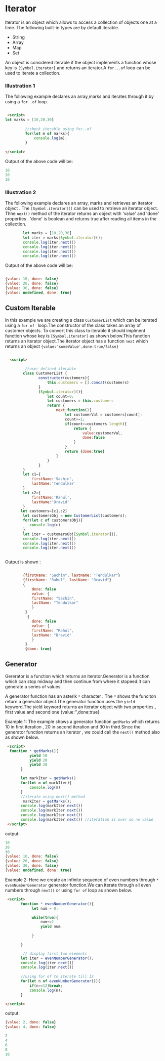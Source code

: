 # Iterator

Iterator is an object which allows to access a collection of objects one at a time. The following built-in types are by default iterable.
- String
- Array
- Map
- Set

An object is considered iterable if the object implements a function whose key is `[Symbol.iterator]` and returns an iterator.A `for...of` loop can be used to iterate a collection.


<!-- 
https://www.freecodecamp.org/news/demystifying-es6-iterables-iterators-4bdd0b084082/ -->

### Illustration 1

The following example declares an array,marks and iterates through it by using a `for..of` loop.

```html

 <script>
let marks = [10,20,30]
              
         //check iterable using for..of
         for(let m of marks){
             console.log(m);
         }
        
</script>
```

Output of the above code will be:

```js
10
20
30
```


### Illustration 2
The following example declares an array, marks and retrieves an iterator object . The `[Symbol.iterator]()` can be used to retrieve an iterator object. Thhe `next()` method of the iterator returns an object with 'value' and 'done' properties . 'done' is boolean and returns true after reading all items in the collection.

```js
        let marks = [10,20,30]
        let iter = marks[Symbol.iterator]();
        console.log(iter.next()) 
        console.log(iter.next())
        console.log(iter.next())
        console.log(iter.next())

```

Output of the above code will be:

```js

{value: 10, done: false}
{value: 20, done: false}
{value: 30, done: false}
{value: undefined, done: true}

```

## Custom Iterable


In this example we are creating a class `CustomerList` which can be iterated using a `for of ` loop.The constructor of the class takes an array of customer objects. To convert this class to iterable it should implment function whose key is `[Symbol.iterator]`  as shown below.This function returns an iterator object.The iterator object has a function `next` which returns an object `{value:'someValue',done:true/false}`

```html

  <script>
         
         //user defined iterable
        class CustomerList {
               constructor(customers){
                   this.customers = [].concat(customers)
               }
               [Symbol.iterator](){
                   let count=0;
                   let customers = this.customers
                   return {
                       next:function(){
                           let customerVal = customers[count];
                           count+=1;
                           if(count<=customers.length){
                               return {
                                   value:customerVal,
                                   done:false
                               }
                           }
                           return {done:true}
                       }
                   }
               }
        }
        let c1={
            firstName:'Sachin',
            lastName:'Tendulkar'
        }
        let c2={
            firstName:'Rahul',
            lastName:'Dravid'
        }
       let customers=[c1,c2]
        let customersObj = new CustomerList(customers);
        for(let c of customersObj){
           console.log(c)
        }
        let iter = customersObj[Symbol.iterator]();
        console.log(iter.next())
        console.log(iter.next())
        console.log(iter.next())
       
```

Output is shown :

```js

        {firstName: "Sachin", lastName: "Tendulkar"}
        {firstName: "Rahul", lastName: "Dravid"}
        {
            done: false
            value: {
            firstName: "Sachin",
            lastName: "Tendulkar"
            }
         }
          {
            done: false
            value: {
            firstName: "Rahul",
            lastName: "Dravid"
            }
         }
         {done: true}

```

## Generator

Gererator is a function which returns an iterator.Generator is a function which can stop midway and then continue from where it stopeed.It can generate a series of values.

A generator function has an asterik `*` character . The `*` shows the funciton return a generator object.The generator function uses the `yield` keyword.The yield keyword returns an iterator object with two properties , first value and second one  {value:'',done:true}


Example 1: The example shows a generator function `getMarks` which returns 10 in first iteration , 20 in second iteration and 30 in third.Since the generator function returns an iterator , we could call the `next()` method also as shown below.

```html
 <script>
  function * getMarks(){
           yield 10
           yield 20
           yield 30
       }    

       let markIter = getMarks()
       for(let m of markIter){
           console.log(m)
       }
       //iterate using next() method
        markIter = getMarks();
       console.log(markIter.next())
       console.log(markIter.next())
       console.log(markIter.next())
       console.log(markIter.next()) //iteration is over so no value
 </script>
```

output:

```js
10
20
30
{value: 10, done: false}
{value: 20, done: false}
{value: 30, done: false}
{value: undefined, done: true}
```

Example 2: Here we create an infinite sequence of even numbers through `* evenNumberGenerator` generator function.We can iterate through all even numbers through `next()` or using `for of` loop as shown below.


```html
 <script>
       function * evenNumberGenerator(){
            let num = 0;

            while(true){
                num+=2
                yield num
               
            }

       }

        // display first two elements 
       let iter = evenNumberGenerator();
       console.log(iter.next())
       console.log(iter.next())
       
       //using for of to iterate till 12
       for(let n of evenNumberGenerator()){
           if(n==12)break;
           console.log(n);
       }

</script>

```

output:

```js
{value: 2, done: false}
{value: 4, done: false}

2
4
6
8
10

```
